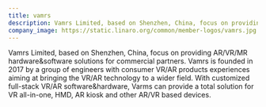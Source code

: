 ```yaml
---
title: vamrs
description: Vamrs Limited, based on Shenzhen, China, focus on providing AR/VR/MR hardware&software solutions for commercial partners.
company_image: https://static.linaro.org/common/member-logos/vamrs.jpg
---
```

Vamrs Limited, based on Shenzhen, China, focus on providing AR/VR/MR hardware&software solutions for commercial partners. Vamrs is founded in 2017 by a group of engineers with consumer VR/AR products experiences aiming at bringing the VR/AR technology to a wider field. With customized full-stack VR/AR software&hardware, Varms can provide a total solution for VR all-in-one, HMD, AR kiosk and other AR/VR based devices.
